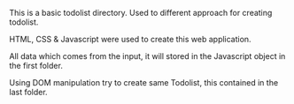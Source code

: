 This is a basic todolist directory. Used to different approach for creating todolist.

HTML, CSS & Javascript were used to create this web application. 

All data which comes from the input, it will stored in the Javascript object in the first folder. 

Using DOM manipulation try to create same Todolist, this contained in the last folder.

